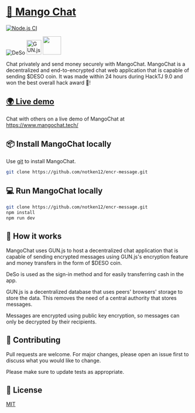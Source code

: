 # [🥭 Mango Chat](https://www.mangochat.tech/)
[![Node.js CI](https://github.com/notken12/encr-message/actions/workflows/node.js.yml/badge.svg)](https://github.com/notken12/encr-message/actions/workflows/node.js.yml)

<img src="https://uploads-ssl.webflow.com/6148aea00f7f90ad88e373a0/6148aea00f7f900364e37426_deso-logo-color.svg" alt="DeSo">
<img src="https://i.ytimg.com/vi/F1GB8P6_gVo/maxresdefault.jpg" alt="GUN.js" height="40">
<img src="https://miro.medium.com/max/700/0*lPloL8w-ZKtjxeB5.png" height="50">

Chat privately and send money securely with MangoChat. MangoChat is a decentralized and end-to-encrypted chat web application that is capable of sending $DESO coin. It was made within 24 hours during HackTJ 9.0 and won the best overall hack award 🥳!

## [🌍 Live demo](https://www.mangochat.tech/)

Chat with others on a live demo of MangoChat at https://www.mangochat.tech/

## 📦 Install MangoChat locally

Use [git](https://git-scm.com/downloads) to install MangoChat.

```bash
git clone https://github.com/notken12/encr-message.git
```

## 💻 Run MangoChat locally

```bash
git clone https://github.com/notken12/encr-message.git
npm install
npm run dev
```
## 🤔 How it works
MangoChat uses GUN.js to host a decentralized chat application that is capable of sending encrypted messages using GUN.js's encryption feature and money transfers in the form of $DESO coin. 

DeSo is used as the sign-in method and for easily transferring cash in the app. 

GUN.js is a decentralized database that uses peers' browsers' storage to store the data. This removes the need of a central authority that stores messages. 

Messages are encrypted using public key encryption, so messages can only be decrypted by their recipients.

## 💞 Contributing
Pull requests are welcome. For major changes, please open an issue first to discuss what you would like to change.

Please make sure to update tests as appropriate.

## 🔑 License
[MIT](https://choosealicense.com/licenses/mit/)
